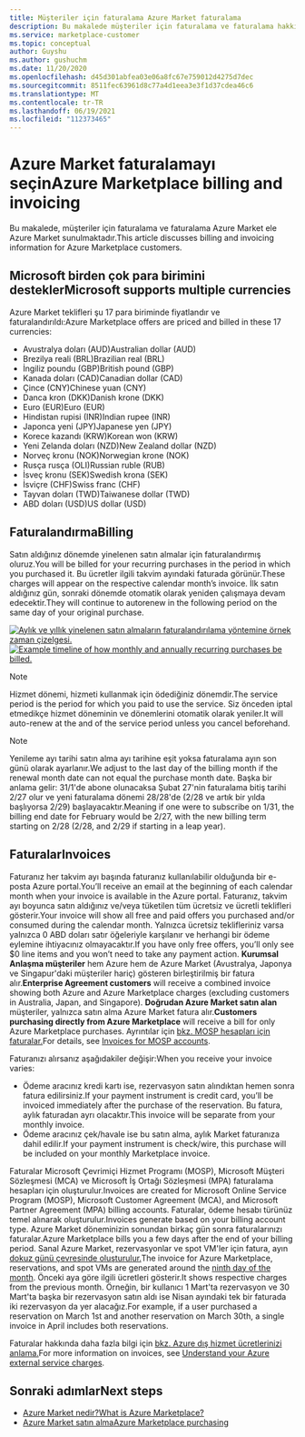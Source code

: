 ```yaml
---
title: Müşteriler için faturalama Azure Market faturalama
description: Bu makalede müşteriler için faturalama ve faturalama hakkında sık sorulan Azure Market açıklanmıştır.
ms.service: marketplace-customer
ms.topic: conceptual
author: Guyshu
ms.author: gushuchm
ms.date: 11/20/2020
ms.openlocfilehash: d45d301abfea03e06a8fc67e759012d4275d7dec
ms.sourcegitcommit: 8511fec63961d8c77a4d1eea3e3f1d37cdea46c6
ms.translationtype: MT
ms.contentlocale: tr-TR
ms.lasthandoff: 06/19/2021
ms.locfileid: "112373465"
---
```

# <a name="azure-marketplace-billing-and-invoicing"></a><span data-ttu-id="1e254-103">Azure Market faturalamayı seçin</span><span class="sxs-lookup"><span data-stu-id="1e254-103">Azure Marketplace billing and invoicing</span></span>

<span data-ttu-id="1e254-104">Bu makalede, müşteriler için faturalama ve faturalama Azure Market ele Azure Market sunulmaktadır.</span><span class="sxs-lookup"><span data-stu-id="1e254-104">This article discusses billing and invoicing information for Azure Marketplace customers.</span></span>

## <a name="microsoft-supports-multiple-currencies"></a><span data-ttu-id="1e254-105">Microsoft birden çok para birimini destekler</span><span class="sxs-lookup"><span data-stu-id="1e254-105">Microsoft supports multiple currencies</span></span>

<span data-ttu-id="1e254-106">Azure Market teklifleri şu 17 para biriminde fiyatlandır ve faturalandırıldı:</span><span class="sxs-lookup"><span data-stu-id="1e254-106">Azure Marketplace offers are priced and billed in these 17 currencies:</span></span>

- <span data-ttu-id="1e254-107">Avustralya doları (AUD)</span><span class="sxs-lookup"><span data-stu-id="1e254-107">Australian dollar (AUD)</span></span>
- <span data-ttu-id="1e254-108">Brezilya reali (BRL)</span><span class="sxs-lookup"><span data-stu-id="1e254-108">Brazilian real (BRL)</span></span>
- <span data-ttu-id="1e254-109">İngiliz poundu (GBP)</span><span class="sxs-lookup"><span data-stu-id="1e254-109">British pound (GBP)</span></span>
- <span data-ttu-id="1e254-110">Kanada doları (CAD)</span><span class="sxs-lookup"><span data-stu-id="1e254-110">Canadian dollar (CAD)</span></span>
- <span data-ttu-id="1e254-111">Çince (CNY)</span><span class="sxs-lookup"><span data-stu-id="1e254-111">Chinese yuan (CNY)</span></span>
- <span data-ttu-id="1e254-112">Danca kron (DKK)</span><span class="sxs-lookup"><span data-stu-id="1e254-112">Danish krone (DKK)</span></span>
- <span data-ttu-id="1e254-113">Euro (EUR)</span><span class="sxs-lookup"><span data-stu-id="1e254-113">Euro (EUR)</span></span>
- <span data-ttu-id="1e254-114">Hindistan rupisi (INR)</span><span class="sxs-lookup"><span data-stu-id="1e254-114">Indian rupee (INR)</span></span>
- <span data-ttu-id="1e254-115">Japonca yeni (JPY)</span><span class="sxs-lookup"><span data-stu-id="1e254-115">Japanese yen (JPY)</span></span>
- <span data-ttu-id="1e254-116">Korece kazandı (KRW)</span><span class="sxs-lookup"><span data-stu-id="1e254-116">Korean won (KRW)</span></span>
- <span data-ttu-id="1e254-117">Yeni Zelanda doları (NZD)</span><span class="sxs-lookup"><span data-stu-id="1e254-117">New Zealand dollar (NZD)</span></span>
- <span data-ttu-id="1e254-118">Norveç kronu (NOK)</span><span class="sxs-lookup"><span data-stu-id="1e254-118">Norwegian krone (NOK)</span></span>
- <span data-ttu-id="1e254-119">Rusça rusça (OLI)</span><span class="sxs-lookup"><span data-stu-id="1e254-119">Russian ruble (RUB)</span></span>
- <span data-ttu-id="1e254-120">İsveç kronu (SEK)</span><span class="sxs-lookup"><span data-stu-id="1e254-120">Swedish krona (SEK)</span></span>
- <span data-ttu-id="1e254-121">İsviçre (CHF)</span><span class="sxs-lookup"><span data-stu-id="1e254-121">Swiss franc (CHF)</span></span>
- <span data-ttu-id="1e254-122">Tayvan doları (TWD)</span><span class="sxs-lookup"><span data-stu-id="1e254-122">Taiwanese dollar (TWD)</span></span>
- <span data-ttu-id="1e254-123">ABD doları (USD)</span><span class="sxs-lookup"><span data-stu-id="1e254-123">US dollar (USD)</span></span>

## <a name="billing"></a><span data-ttu-id="1e254-124">Faturalandırma</span><span class="sxs-lookup"><span data-stu-id="1e254-124">Billing</span></span>

<span data-ttu-id="1e254-125">Satın aldığınız dönemde yinelenen satın almalar için faturalandırmış oluruz.</span><span class="sxs-lookup"><span data-stu-id="1e254-125">You will be billed for your recurring purchases in the period in which you purchased it.</span></span> <span data-ttu-id="1e254-126">Bu ücretler ilgili takvim ayındaki faturada görünür.</span><span class="sxs-lookup"><span data-stu-id="1e254-126">These charges will appear on the respective calendar month’s invoice.</span></span> <span data-ttu-id="1e254-127">İlk satın aldığınız gün, sonraki dönemde otomatik olarak yeniden çalışmaya devam edecektir.</span><span class="sxs-lookup"><span data-stu-id="1e254-127">They will continue to autorenew in the following period on the same day of your original purchase.</span></span>

<span data-ttu-id="1e254-128">[![Aylık ve yıllık yinelenen satın almaların faturalandırılama yöntemine örnek zaman çizelgesi.](media/billing/billing-charges-recurring.png)](media/billing/billing-charges-recurring.png#lightbox)</span><span class="sxs-lookup"><span data-stu-id="1e254-128">[![Example timeline of how monthly and annually recurring purchases be billed.](media/billing/billing-charges-recurring.png)](media/billing/billing-charges-recurring.png#lightbox)</span></span>

>[!NOTE]
> <span data-ttu-id="1e254-129">Hizmet dönemi, hizmeti kullanmak için ödediğiniz dönemdir.</span><span class="sxs-lookup"><span data-stu-id="1e254-129">The service period is the period for which you paid to use the service.</span></span> <span data-ttu-id="1e254-130">Siz önceden iptal etmedikçe hizmet döneminin ve dönemlerini otomatik olarak yeniler.</span><span class="sxs-lookup"><span data-stu-id="1e254-130">It will auto-renew at the and of the service period unless you cancel beforehand.</span></span>

> [!NOTE]
> <span data-ttu-id="1e254-131">Yenileme ayı tarihi satın alma ayı tarihine eşit yoksa faturalama ayın son günü olarak ayarlanır.</span><span class="sxs-lookup"><span data-stu-id="1e254-131">We adjust to the last day of the billing month if the renewal month date can not equal the purchase month date.</span></span> <span data-ttu-id="1e254-132">Başka bir anlama gelir: 31/1'de abone olunacaksa Şubat 27'nin faturalama bitiş tarihi 2/27 olur ve yeni faturalama dönemi 28/28'de (2/28 ve artık bir yılda başlıyorsa 2/29) başlayacaktır.</span><span class="sxs-lookup"><span data-stu-id="1e254-132">Meaning if one were to subscribe on 1/31, the billing end date for February would be 2/27, with the new billing term starting on 2/28 (2/28, and 2/29 if starting in a leap year).</span></span>

## <a name="invoices"></a><span data-ttu-id="1e254-133">Faturalar</span><span class="sxs-lookup"><span data-stu-id="1e254-133">Invoices</span></span>

<span data-ttu-id="1e254-134">Faturanız her takvim ayı başında faturanız kullanılabilir olduğunda bir e-posta Azure portal.</span><span class="sxs-lookup"><span data-stu-id="1e254-134">You’ll receive an email at the beginning of each calendar month when your invoice is available in the Azure portal.</span></span> <span data-ttu-id="1e254-135">Faturanız, takvim ayı boyunca satın aldığınız ve/veya tüketilen tüm ücretsiz ve ücretli teklifleri gösterir.</span><span class="sxs-lookup"><span data-stu-id="1e254-135">Your invoice will show all free and paid offers you purchased and/or consumed during the calendar month.</span></span> <span data-ttu-id="1e254-136">Yalnızca ücretsiz teklifleriniz varsa yalnızca 0 ABD doları satır öğeleriyle karşılanır ve herhangi bir ödeme eylemine ihtiyacınız olmayacaktır.</span><span class="sxs-lookup"><span data-stu-id="1e254-136">If you have only free offers, you’ll only see $0 line items and you won’t need to take any payment action.</span></span> <span data-ttu-id="1e254-137">**Kurumsal Anlaşma müşteriler** hem Azure hem de Azure Market (Avustralya, Japonya ve Singapur'daki müşteriler hariç) gösteren birleştirilmiş bir fatura alır.</span><span class="sxs-lookup"><span data-stu-id="1e254-137">**Enterprise Agreement customers** will receive a combined invoice showing both Azure and Azure Marketplace charges (excluding customers in Australia, Japan, and Singapore).</span></span> <span data-ttu-id="1e254-138">**Doğrudan Azure Market satın alan** müşteriler, yalnızca satın alma Azure Market fatura alır.</span><span class="sxs-lookup"><span data-stu-id="1e254-138">**Customers purchasing directly from Azure Marketplace** will receive a bill for only Azure Marketplace purchases.</span></span> <span data-ttu-id="1e254-139">Ayrıntılar için [bkz. MOSP hesapları için faturalar.](/azure/cost-management-billing/understand/download-azure-invoice#invoices-for-mosp-billing-accounts)</span><span class="sxs-lookup"><span data-stu-id="1e254-139">For details, see [Invoices for MOSP accounts](/azure/cost-management-billing/understand/download-azure-invoice#invoices-for-mosp-billing-accounts).</span></span>

<span data-ttu-id="1e254-140">Faturanızı alırsanız aşağıdakiler değişir:</span><span class="sxs-lookup"><span data-stu-id="1e254-140">When you receive your invoice varies:</span></span>

- <span data-ttu-id="1e254-141">Ödeme aracınız kredi kartı ise, rezervasyon satın alındıktan hemen sonra fatura edilirsiniz.</span><span class="sxs-lookup"><span data-stu-id="1e254-141">If your payment instrument is credit card, you’ll be invoiced immediately after the purchase of the reservation.</span></span> <span data-ttu-id="1e254-142">Bu fatura, aylık faturadan ayrı olacaktır.</span><span class="sxs-lookup"><span data-stu-id="1e254-142">This invoice will be separate from your monthly invoice.</span></span>
- <span data-ttu-id="1e254-143">Ödeme aracınız çek/havale ise bu satın alma, aylık Market faturanıza dahil edilir.</span><span class="sxs-lookup"><span data-stu-id="1e254-143">If your payment instrument is check/wire, this purchase will be included on your monthly Marketplace invoice.</span></span>

<span data-ttu-id="1e254-144">Faturalar Microsoft Çevrimiçi Hizmet Programı (MOSP), Microsoft Müşteri Sözleşmesi (MCA) ve Microsoft İş Ortağı Sözleşmesi (MPA) faturalama hesapları için oluşturulur.</span><span class="sxs-lookup"><span data-stu-id="1e254-144">Invoices are created for Microsoft Online Service Program (MOSP), Microsoft Customer Agreement (MCA), and Microsoft Partner Agreement (MPA) billing accounts.</span></span> <span data-ttu-id="1e254-145">Faturalar, ödeme hesabı türünüz temel alınarak oluşturulur.</span><span class="sxs-lookup"><span data-stu-id="1e254-145">Invoices generate based on your billing account type.</span></span> <span data-ttu-id="1e254-146">Azure Market döneminizin sonundan birkaç gün sonra faturalarınızı faturalar.</span><span class="sxs-lookup"><span data-stu-id="1e254-146">Azure Marketplace bills you a few days after the end of your billing period.</span></span> <span data-ttu-id="1e254-147">Sanal Azure Market, rezervasyonlar ve spot VM'ler için fatura, ayın [dokuz günü çevresinde oluşturulur.](/azure/cost-management-billing/understand/download-azure-invoice#invoices-for-mosp-billing-accounts)</span><span class="sxs-lookup"><span data-stu-id="1e254-147">The invoice for Azure Marketplace, reservations, and spot VMs are generated around the [ninth day of the month](/azure/cost-management-billing/understand/download-azure-invoice#invoices-for-mosp-billing-accounts).</span></span> <span data-ttu-id="1e254-148">Önceki aya göre ilgili ücretleri gösterir.</span><span class="sxs-lookup"><span data-stu-id="1e254-148">It shows respective charges from the previous month.</span></span> <span data-ttu-id="1e254-149">Örneğin, bir kullanıcı 1 Mart'ta rezervasyon ve 30 Mart'ta başka bir rezervasyon satın aldı ise Nisan ayındaki tek bir faturada iki rezervasyon da yer alacağız.</span><span class="sxs-lookup"><span data-stu-id="1e254-149">For example, if a user purchased a reservation on March 1st and another reservation on March 30th, a single invoice in April includes both reservations.</span></span>

<span data-ttu-id="1e254-150">Faturalar hakkında daha fazla bilgi için [bkz. Azure dış hizmet ücretlerinizi anlama.](/azure/cost-management-billing/understand/understand-azure-marketplace-charges)</span><span class="sxs-lookup"><span data-stu-id="1e254-150">For more information on invoices, see [Understand your Azure external service charges](/azure/cost-management-billing/understand/understand-azure-marketplace-charges).</span></span>

## <a name="next-steps"></a><span data-ttu-id="1e254-151">Sonraki adımlar</span><span class="sxs-lookup"><span data-stu-id="1e254-151">Next steps</span></span>

- [<span data-ttu-id="1e254-152">Azure Market nedir?</span><span class="sxs-lookup"><span data-stu-id="1e254-152">What is Azure Marketplace?</span></span>](azure-marketplace-overview.md)
- [<span data-ttu-id="1e254-153">Azure Market satın alma</span><span class="sxs-lookup"><span data-stu-id="1e254-153">Azure Marketplace purchasing</span></span>](azure-purchasing-invoicing.md)
